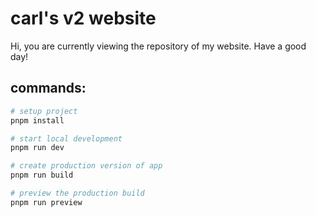 # carl's v2 website

Hi, you are currently viewing the repository of my website. Have a good day!

## commands:

``` bash
# setup project
pnpm install

# start local development
pnpm run dev

# create production version of app
pnpm run build

# preview the production build
pnpm run preview
```